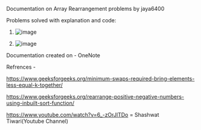 Documentation on Array Rearrangement problems by jaya6400

Problems solved with explanation and code:

1. ![image](https://user-images.githubusercontent.com/66017717/134808661-4d74abea-ea26-4b80-bf0a-a890920ffb78.png)

2. ![image](https://user-images.githubusercontent.com/66017717/134808678-7b86dba9-912c-4443-a434-a3291038c010.png)

Documentation created on - OneNote

Refrences - 

https://www.geeksforgeeks.org/minimum-swaps-required-bring-elements-less-equal-k-together/

https://www.geeksforgeeks.org/rearrange-positive-negative-numbers-using-inbuilt-sort-function/

https://www.youtube.com/watch?v=6_-zOrJlTDo = Shashwat Tiwari(Youtube Channel)

